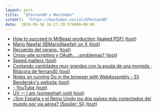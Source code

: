 ```yaml
---
layout: post
title:  "@fernand0's Mastodon"
siteUrl:  "https://mastodon.social/@fernand0"
date:  2024-09-30 16:27:29.574000+00:00
---
```

*  [How to succeed in MrBeast production (leaked PDF) ](https://simonwillison.net/2024/Sep/15/how-to-succeed-in-mrbeast-production/#atom-everythin) ([toot](https://mastodon.social/@fernand0/113227441738267902))
*  [Mario Nawfal (@MarioNawfal) on X ](https://x.com/MarioNawfal/status/184046607778592395) ([toot](https://mastodon.social/@fernand0/113227362968080195))
*  [Recuerdo del verano. ](https://avecesunafoto.wordpress.com/2024/09/30/recuerdo-del-verano) ([toot](https://mastodon.social/@fernand0/113227176844255999))
*  [Cross-site scripting y OAuth... ¿problemas? ](http://fernand0.github.io//xss-sigue-vivo) ([toot](https://mastodon.social/@fernand0/113227163458388315))
*  [Speed matters ](https://www.scattered-thoughts.net/writing/speed-matters) ([toot](https://mastodon.social/@fernand0/113227140515223072))
*  [Contando cantidades muy grandes con la ayuda de una moneda · Bitácora de fernand0 ](http://blog.elmundoesimperfecto.com/2024/09/30/contar-y-aleatoriedad) ([toot](https://mastodon.social/@fernand0/113227122812141722))
*  [Notes on running Go in the browser with WebAssembly - Eli Bendersky's website ](https://eli.thegreenplace.net/2024/notes-on-running-go-in-the-browser-with-webassembly) ([toot](https://mastodon.social/@fernand0/113226967967496225))
*  [- YouTube ](https://youtu.be/n4gsUvgtge) ([toot](https://mastodon.social/@fernand0/113226355196681513))
*  [UV — I am (somewhat) sold ](https://andrich.me/2024/09/uv-i-am-somewhat-sold) ([toot](https://mastodon.social/@fernand0/113226241628109389))
*  [¿Son España y el Reino Unido los dos países más conectados del mundo por vía aérea? (Spoiler: Sí) ](https://fronterasblog.com/2024/09/06/son-espana-y-el-reino-unido-los-dos-paises-mas-conectados-del-mundo-por-via-aerea-spoiler-si) ([toot](https://mastodon.social/@fernand0/113225975446431187))
